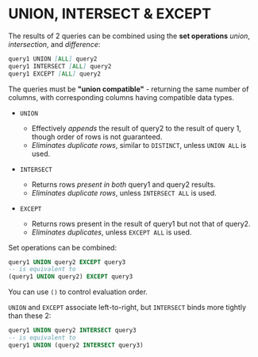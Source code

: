 # UNION, INTERSECT & EXCEPT

The results of 2 queries can be combined using the **set operations** *union*, *intersection*, and *difference*:

```md
query1 UNION [ALL] query2
query1 INTERSECT [ALL] query2
query1 EXCEPT [ALL] query2
```

The queries must be **"union compatible"** - returning the same number of columns, with corresponding columns having compatible data types.

- `UNION`
  - Effectively *appends* the result of query2 to the result of query 1, though order of rows is not guaranteed.
  - *Eliminates duplicate rows*, similar to `DISTINCT`, unless `UNION ALL` is used.

- `INTERSECT`
  - Returns rows *present in both* query1 and query2 results.
  - *Eliminates duplicate rows*, unless `INTERSECT ALL` is used.

- `EXCEPT`
  - Returns rows present in the result of query1 but not that of query2.
  - *Eliminates duplicates*, unless `EXCEPT ALL` is used.

Set operations can be combined:

```sql
query1 UNION query2 EXCEPT query3
-- is equivalent to
(query1 UNION query2) EXCEPT query3
```

You can use `()` to control evaluation order.

`UNION` and `EXCEPT` associate left-to-right, but `INTERSECT` binds more tightly than these 2:

```sql
query1 UNION query2 INTERSECT query3
-- is equivalent to
query1 UNION (query2 INTERSECT query3)
```

